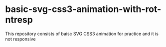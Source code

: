 # basic-svg-css3-animation-with-rot-ntresp
This repository consists of baisc SVG CSS3 animation for practice and it is not responsive

